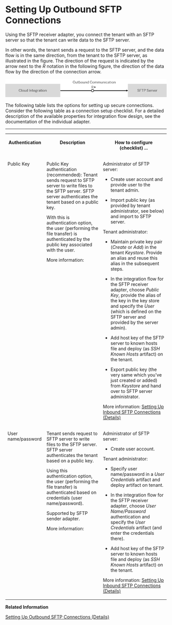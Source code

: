 <!-- loio6e4de95808134022b1543476eea0b1b3 -->

# Setting Up Outbound SFTP Connections

Using the SFTP receiver adapter, you connect the tenant with an SFTP server so that the tenant can write data to the SFTP server.



In other words, the tenant sends a request to the SFTP server, and the data flow is in the same direction, from the tenant to the SFTP server, as illustrated in the figure. The direction of the request is indicated by the arrow next to the *R* notation in the following figure, the direction of the data flow by the direction of the connection arrow.

![](images/Outbound_SFTP_Connection_9244016.png)

The following table lists the options for setting up secure connections. Consider the following table as a connection setup checklist. For a detailed description of the available properties for integration flow design, see the documentation of the individual adapter.

****


<table>
<tr>
<th valign="top">

Authentication



</th>
<th valign="top">

Description



</th>
<th valign="top">

How to configure \(checklist\) ...



</th>
</tr>
<tr>
<td valign="top">

Public Key



</td>
<td valign="top">

Public Key authentication \(recommended\): Tenant sends request to SFTP server to write files to the SFTP server. SFTP server authenticates the tenant based on a public key.

With this is authentication option, the user \(performing the file transfer\) is authenticated by the public key associated with the user.

More information:





</td>
<td valign="top">

Administrator of SFTP server:

-   Create user account and provide user to the tenant admin.

-   Import public key \(as provided by tenant administrator, see below\) and import to SFTP server.


Tenant administrator:

-   Maintain private key pair \(*Create* or *Add*\) in the tenant *Keystore*. Provide an alias and reuse this alias in the subsequent steps.

-   In the integration flow for the SFTP receiver adapter, choose *Public Key*, provide the alias of the key in the key store and specify the *User* \(which is defined on the SFTP server and provided by the server admin\).

-   Add host key of the SFTP server to known hosts file and deploy \(as *SSH Known Hosts* artifact\) on the tenant.

-   Export public key \(the very same which you've just created or added\) from *Keystore* and hand over to SFTP server administrator.


More information: [Setting Up Inbound SFTP Connections \(Details\)](setting-up-inbound-sftp-connections-details-e72eba4.md)



</td>
</tr>
<tr>
<td valign="top">

User name/password



</td>
<td valign="top">

Tenant sends request to SFTP server to write files to the SFTP server. SFTP server authenticates the tenant based on a public key.

Using this authentication option, the user \(performing the file transfer\) is authenticated based on credentials \(user name/password\).

Supported by SFTP sender adapter.

More information:





</td>
<td valign="top">

Administrator of SFTP server:

-   Create user account.


Tenant administrator:

-   Specify user name/password in a *User Credentials* artifact and deploy artifact on tenant.

-   In the integration flow for the SFTP receiver adapter, choose *User Name/Password* authentication and specify the *User Credentials* artifact \(and enter the credentials there\).

-   Add host key of the SFTP server to known hosts file and deploy \(as *SSH Known Hosts* artifact\) on the tenant.


More information: [Setting Up Inbound SFTP Connections \(Details\)](setting-up-inbound-sftp-connections-details-e72eba4.md)



</td>
</tr>
</table>

**Related Information**  


[Setting Up Outbound SFTP Connections \(Details\)](setting-up-outbound-sftp-connections-details-15401a7.md "")

